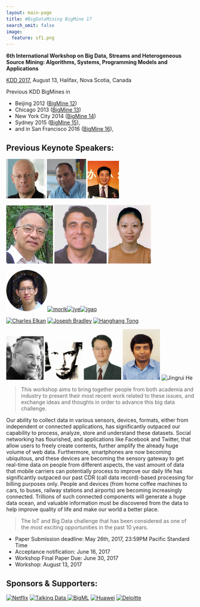 ```yaml
---
layout: main-page
title: #BigDataMining BigMine 17
search_omit: false
image:
  feature: sf1.png
---
```


**6th International Workshop on Big Data, Streams and Heterogeneous Source Mining: Algorithms, Systems, Programming Models and Applications**

[KDD 2017](http://jmlr.org/proceedings/), August 13, Halifax, Nova Scotia, Canada

Previous KDD BigMines in 

* Beijing 2012 (<a href="http://bigdata-mining.org/bigmine-12/" target="_blank">BigMine 12</a>)
* Chicago 2013 (<a href="http://bigdata-mining.org/bigmine-13/" target="_blank">BigMine 13</a>)
* New York City 2014 (<a href="http://bigdata-mining.org/bigmine-14/" target="_blank">BigMine 14</a>)
* Sydney 2015 (<a href="http://bigdata-mining.org/bigmine-15/" target="_blank">BigMine 15</a>),
* and in San Francisco 2016 (<a href="https://bigmine.github.io/bigmine16" target="_blank">BigMine 16</a>),


Previous Keynote Speakers:
-----------------------
<p><img src="images/Usama-Fayyad-150x150.jpg" alt="Usama Fayad" height="105" /> 
<img src="images/headshot_Bharat_Rao-150x150.jpg" alt="Bharat Rao" height="105" /> 
<img src="images/Guirong.jpg" alt="Guirong Xue" height="100" /> 
</p><p>
<img src="images/hanj_tour.jpg" alt="Jiawei Han" width="125" /> 
<img src="images/cf4.jpg" alt="Christos Faloutsos" width="140" /> 
<img src="images/hong-cheng.jpg" alt="Hong Cheng" width="115" /> 
</p><p>
<a href="http://bigdata-mining.org/bigmine-14/keynotes/#lin"><img src="images/lin.png" alt="lin" width="110" height="110" class="alignnone size-thumbnail wp-image-210" /></a><a href="http://bigdata-mining.org/bigmine-14/keynotes/#morik"><img src="http://bigdata-mining.org/bigmine-14/wp-content/uploads/2014/08/morik-150x150.png" alt="morik" width="110" height="110" class="alignnone size-thumbnail wp-image-212" /></a><a href="http://bigdata-mining.org/bigmine-14/keynotes/#ye"><img src="http://bigdata-mining.org/bigmine-14/wp-content/uploads/2014/08/jye-145x150.png" alt="jye" width="110" height="110" class="alignnone size-thumbnail wp-image-211" /></a><a href="http://bigdata-mining.org/bigmine-14/keynotes/#gao"><img src="http://bigdata-mining.org/bigmine-14/wp-content/uploads/2014/08/jgao-150x150.png" alt="jgao" width="110" height="110" class="alignnone size-thumbnail wp-image-209" /></a>
</p>
<p>
<a href=""><img src="images/CElkan.jpg" alt="Charles Elkan" height="120" width="120" class="" /></a>
<a href=""><img src="images/JBradley.jpg" alt="Joseph Bradley" height="120" width="120" class="" /></a>
<a href="keynotes.html#tong"><img src="images/hh.png" alt="Hanghang Tong" height="120" width="120" class="" /></a>
</p>

<img src="images/Bernhard-e1438846918614.png" alt="Bernhard Pfahringer"  width="100"  />
<img src="images/bonchi.jpg" alt="Francesco Bonchi"  width="100" />
<img src="images/Vincent_Tseng.jpg" alt="Vincent S. Tseng"  width="100" />
<img src="images/latifur-khan.jpg" alt="Latifur Khan"  width="100"  />
<img class="size-full wp-image-182" src="http://bigdata-mining.org/bigmine-15/wp-content/uploads/2015/07/He_Jingrui_1.png" alt="Jingrui He"  width="100"  />

 > This workshop aims to bring together people from both academia and industry to present their most recent work related to these issues, and exchange ideas and thoughts in order to advance this big data challenge. 

Our ability to collect data in various sensors, devices, formats, either from independent or connected applications, has significantly outpaced our capability to process, analyze, store and understand these datasets. Social networking has flourished, and applications like Facebook and Twitter, that allow users to freely create contents, further amplify the already huge volume of web data. Furthermore, smartphones are now becoming ubiquitous, and these devices are becoming the sensory gateway to get real-time data on people from different aspects, the vast amount of data that mobile carriers can potentially process to improve our daily life has significantly outpaced our past CDR (call data record)-based processing for billing purposes only. People and devices (from home coffee machines to cars, to buses, railway stations and airports) are becoming increasingly connected. Trillions of such connected components will generate a huge data ocean, and valuable information must be discovered from the data to help improve quality of life and make our world a better place. 

 > The IoT and Big Data challenge that has been considered as one of the most exciting opportunities in the past 10 years.

* Paper Submission deadline: May 26th, 2017, 23:59PM Pacific Standard Time
* Acceptance notification: June 16, 2017
* Workshop Final Paper Due: June 30, 2017
* Workshop: August 13, 2017

Sponsors & Supporters:
-----------------
<a href="http://www.netflix.com/" target="_blank">
<img src="Netflix.png" style="width:280px;  border:0px;" alt="Netflix"></a>
<a target="_blank" href="https://www.talkingdata.com/">
<img alt="Talking Data" style="width:280px; border:0px;" src="http://bigdata-mining.org/bigmine-15/wp-content/uploads/2015/07/TalkingData.png">
</a>
<a href="https://bigml.com/" target="_blank">
<img src="bigml_logo_72.png" style="width:280px;  hspace:20px; border:0px;" alt="BigML"></a>
<a href="http://www.huawei.com/" target="_blank">
<img src="http://www.huawei.com/ucmf/groups/public/documents/webasset/hw_000353.jpg" style="width:300px; hspace:20px;  border:0px;" alt="Huawei"></a>
<a href="http://www.deloitte.com/" target="_blank">
<img src="Deloitte.jpg" style="width:260px;  border:0px;" alt="Deloitte"></a>



